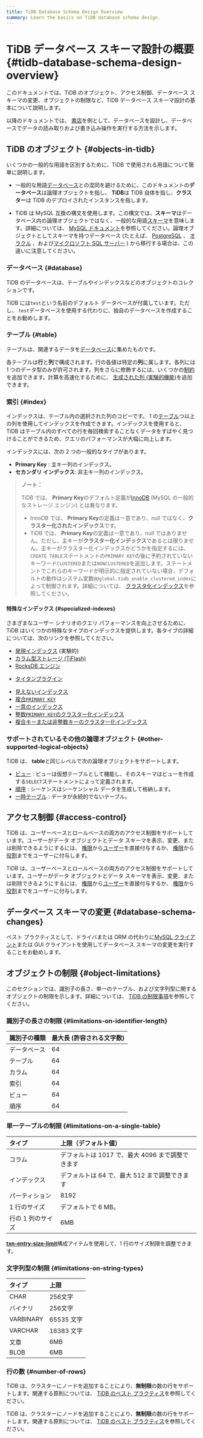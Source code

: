 ```yaml
---
title: TiDB Database Schema Design Overview
summary: Learn the basics on TiDB database schema design.
---
```


# TiDB データベース スキーマ設計の概要 {#tidb-database-schema-design-overview}

このドキュメントでは、TiDB のオブジェクト、アクセス制御、データベース スキーマの変更、オブジェクトの制限など、TiDB データベース スキーマ設計の基本について説明します。

以降のドキュメントでは、 [書店](/develop/dev-guide-bookshop-schema-design.md)を例として、データベースを設計し、データベースでデータの読み取りおよび書き込み操作を実行する方法を示します。

## TiDB のオブジェクト {#objects-in-tidb}

いくつかの一般的な用語を区別するために、TiDB で使用される用語について簡単に説明します。

-   一般的な用語[データベース](https://en.wikipedia.org/wiki/Database)との混同を避けるために、このドキュメントの**データベース**は論理オブジェクトを指し、 <strong>TiDB</strong>は TiDB 自体を指し、<strong>クラスター</strong>は TiDB のデプロイされたインスタンスを指します。

-   TiDB は MySQL 互換の構文を使用します。この構文では、**スキーマ**はデータベース内の論理オブジェクトではなく、一般的な用語[スキーマ](https://en.wiktionary.org/wiki/schema)を意味します。詳細については、 [MySQL ドキュメント](https://dev.mysql.com/doc/refman/8.0/en/create-database.html)を参照してください。論理オブジェクトとしてスキーマを持つデータベース (たとえば、 [PostgreSQL](https://www.postgresql.org/docs/current/ddl-schemas.html) 、 [オラクル](https://docs.oracle.com/en/database/oracle/oracle-database/21/tdddg/creating-managing-schema-objects.html) 、および[マイクロソフト SQL サーバー](https://docs.microsoft.com/en-us/sql/relational-databases/security/authentication-access/create-a-database-schema?view=sql-server-ver15) ) から移行する場合は、この違いに注意してください。

### データベース {#database}

TiDB のデータベースは、テーブルやインデックスなどのオブジェクトのコレクションです。

TiDB には`test`という名前のデフォルト データベースが付属しています。ただし、 `test`データベースを使用する代わりに、独自のデータベースを作成することをお勧めします。

### テーブル {#table}

テーブルは、関連するデータを[データベース](#database)に集めたものです。

各テーブルは**行**と<strong>列</strong>で構成されます。行の各値は特定の<strong>列</strong>に属します。各列には 1 つのデータ型のみが許可されます。列をさらに修飾するには、いくつかの[制約](/constraints.md)を追加できます。計算を高速化するために、 [生成された列 (実験的機能)](/generated-columns.md)を追加できます。

### 索引 {#index}

インデックスは、テーブル内の選択された列のコピーです。 1 の[テーブル](#table)つ以上の列を使用してインデックスを作成できます。インデックスを使用すると、TiDB はテーブル内のすべての行を毎回検索することなくデータをすばやく見つけることができるため、クエリのパフォーマンスが大幅に向上します。

インデックスには、次の 2 つの一般的なタイプがあります。

-   **Primary Key** : 主キー列のインデックス。
-   **セカンダリ インデックス**: 非主キー列のインデックス。

> **ノート：**
>
> TiDB では、 **Primary Key**のデフォルト定義が[InnoDB](https://mariadb.com/kb/en/innodb/) (MySQL の一般的なストレージ エンジン) とは異なります。
>
> -   InnoDB では、 **Primary Key**の定義は一意であり、null ではなく、<strong>クラスター化されたインデックス</strong>です。
> -   TiDB では、 **Primary Key**の定義は一意であり、null ではありません。ただし、主キーが<strong>クラスター化インデックス</strong>であるとは限りません。主キーがクラスター化インデックスかどうかを指定するには、 `CREATE TABLE`ステートメントの`PRIMARY KEY`の後に予約されていないキーワード`CLUSTERED`または`NONCLUSTERED`を追加します。ステートメントでこれらのキーワードが明示的に指定されていない場合、デフォルトの動作はシステム変数`@@global.tidb_enable_clustered_index`によって制御されます。詳細については、 [クラスタ化インデックス](/clustered-indexes.md)を参照してください。

#### 特殊なインデックス {#specialized-indexes}

さまざまなユーザー シナリオのクエリ パフォーマンスを向上させるために、TiDB はいくつかの特殊なタイプのインデックスを提供します。各タイプの詳細については、次のリンクを参照してください。

-   [発現インデックス](/sql-statements/sql-statement-create-index.md#expression-index) (実験的)
-   [カラム型ストレージ (TiFlash)](/tiflash/tiflash-overview.md)
-   [RocksDB エンジン](/storage-engine/rocksdb-overview.md)

<CustomContent platform="tidb">

-   [タイタンプラグイン](/storage-engine/titan-overview.md)

</CustomContent>

-   [見えないインデックス](/sql-statements/sql-statement-add-index.md)
-   [複合`PRIMARY KEY`](/constraints.md#primary-key)
-   [一意のインデックス](/constraints.md#unique-key)
-   [整数`PRIMARY KEY`のクラスター化インデックス](/constraints.md)
-   [複合キーまたは非整数キーのクラスター化インデックス](/constraints.md)

### サポートされているその他の論理オブジェクト {#other-supported-logical-objects}

TiDB は、 **table**と同じレベルで次の論理オブジェクトをサポートします。

-   [ビュー](/views.md) : ビューは仮想テーブルとして機能し、そのスキーマはビューを作成する`SELECT`ステートメントによって定義されます。
-   [順序](/sql-statements/sql-statement-create-sequence.md) : シーケンスはシーケンシャル データを生成して格納します。
-   [一時テーブル](/temporary-tables.md) : データが永続的でないテーブル。

## アクセス制御 {#access-control}

<CustomContent platform="tidb">

TiDB は、ユーザーベースとロールベースの両方のアクセス制御をサポートしています。ユーザーがデータ オブジェクトとデータ スキーマを表示、変更、または削除できるようにするには、 [権限](/privilege-management.md)から[ユーザー](/user-account-management.md)を直接付与するか、 [権限](/privilege-management.md)から[役割](/role-based-access-control.md)までをユーザーに付与します。

</CustomContent>

<CustomContent platform="tidb-cloud">

TiDB は、ユーザーベースとロールベースの両方のアクセス制御をサポートしています。ユーザーがデータ オブジェクトとデータ スキーマを表示、変更、または削除できるようにするには、 [権限](https://docs.pingcap.com/tidb/stable/privilege-management)から[ユーザー](https://docs.pingcap.com/tidb/stable/user-account-management)を直接付与するか、 [権限](https://docs.pingcap.com/tidb/stable/privilege-management)から[役割](https://docs.pingcap.com/tidb/stable/role-based-access-control)までをユーザーに付与します。

</CustomContent>

## データベース スキーマの変更 {#database-schema-changes}

ベスト プラクティスとして、ドライバまたは ORM の代わりに[MySQL クライアント](https://dev.mysql.com/doc/refman/8.0/en/mysql.html)または GUI クライアントを使用してデータベース スキーマの変更を実行することをお勧めします。

## オブジェクトの制限 {#object-limitations}

このセクションでは、識別子の長さ、単一のテーブル、および文字列型に関するオブジェクトの制限を示します。詳細については、 [TiDB の制限事項](/tidb-limitations.md)を参照してください。

### 識別子の長さの制限 {#limitations-on-identifier-length}

| 識別子の種類 | 最大長 (許容される文字数) |
| :----- | :------------- |
| データベース | 64             |
| テーブル   | 64             |
| カラム    | 64             |
| 索引     | 64             |
| ビュー    | 64             |
| 順序     | 64             |

### 単一テーブルの制限 {#limitations-on-a-single-table}

| タイプ        | 上限（デフォルト値）                     |
| :--------- | :----------------------------- |
| コラム        | デフォルトは 1017 で、最大 4096 まで調整できます |
| インデックス     | デフォルトは 64 で、最大 512 まで調整できます    |
| パーティション    | 8192                           |
| 1 行のサイズ    | デフォルトで 6 MB。                   |
| 行の 1 列のサイズ | 6MB                            |

<CustomContent platform="tidb">

[**txn-entry-size-limit**](/tidb-configuration-file.md#txn-entry-size-limit-new-in-v50)構成アイテムを使用して、1 行のサイズ制限を調整できます。

</CustomContent>

### 文字列型の制限 {#limitations-on-string-types}

| タイプ       | 上限       |
| :-------- | :------- |
| CHAR      | 256文字    |
| バイナリ      | 256文字    |
| VARBINARY | 65535 文字 |
| VARCHAR   | 16383 文字 |
| 文章        | 6MB      |
| BLOB      | 6MB      |

### 行の数 {#number-of-rows}

<CustomContent platform="tidb">

TiDB は、クラスターにノードを追加することにより、**無制限**の数の行をサポートします。関連する原則については、 [TiDB のベスト プラクティス](/best-practices/tidb-best-practices.md)を参照してください。

</CustomContent>

<CustomContent platform="tidb-cloud">

TiDB は、クラスターにノードを追加することにより、**無制限**の数の行をサポートします。関連する原則については、 [TiDB のベスト プラクティス](https://docs.pingcap.com/tidb/stable/tidb-best-practices)を参照してください。

</CustomContent>
